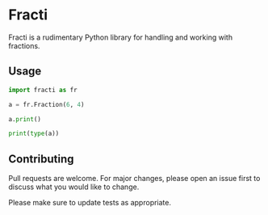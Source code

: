 # Fracti

Fracti is a rudimentary Python library for handling and working with fractions.

## Usage

```python
import fracti as fr

a = fr.Fraction(6, 4)

a.print()

print(type(a))
```

## Contributing
Pull requests are welcome. For major changes, please open an issue first to discuss what you would like to change.

Please make sure to update tests as appropriate.
